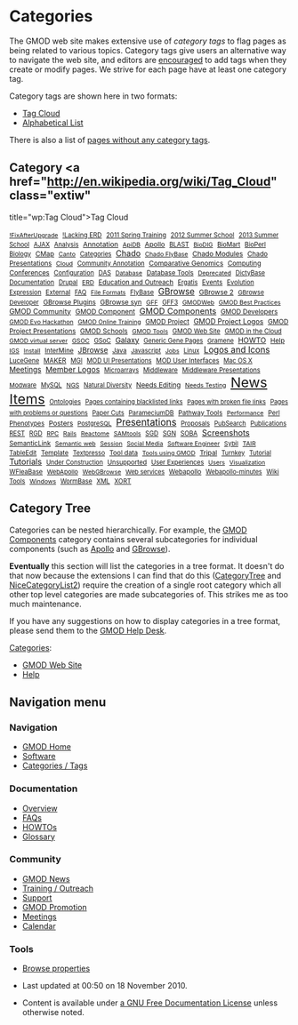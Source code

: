 <span id="top"></span>

# <span dir="auto">Categories</span>

The GMOD web site makes extensive use of _category tags_ to flag pages
as being related to various topics. Category tags give users an
alternative way to navigate the web site, and editors are
[encouraged](Site_Guidelines#Tags_.2F_Categories "Site Guidelines") to
add tags when they create or modify pages. We strive for each page have
at least one category tag.

Category tags are shown here in two formats:

- [Tag Cloud](#Category_Tag_Cloud)
- [Alphabetical List](#Alphabetical_List_of_Categories)

There is also a list of [pages without any category
tags](Special%253AUncategorizedPages "Special%253AUncategorizedPages").

## <span id="Category_Tag_Cloud" class="mw-headline">Category <a href="http://en.wikipedia.org/wiki/Tag_Cloud" class="extiw"

title="wp:Tag Cloud">Tag Cloud</a></span>

<a href="Category%253A!FixAfterUpgrade"
style="font-size: 77.602409638554%; ">!FixAfterUpgrade</a> 
<a href="Category%253A!Lacking_ERD"
style="font-size: 81.21686746988%; ">!Lacking ERD</a> 
<a href="Category%253A2011_Spring_Training"
style="font-size: 81.21686746988%; ">2011 Spring Training</a> 
<a href="Category%253A2012_Summer_School"
style="font-size: 81.819277108434%; ">2012 Summer School</a> 
<a href="Category%253A2013_Summer_School"
style="font-size: 79.10843373494%; ">2013 Summer School</a> 
<a href="Category%253AAJAX" style="font-size: 79.10843373494%; ">AJAX</a> 
<a href="Category%253AAnalysis"
style="font-size: 79.710843373494%; ">Analysis</a> 
<a href="Category%253AAnnotation"
style="font-size: 88.44578313253%; ">Annotation</a> 
<a href="Category%253AApiDB" style="font-size: 78.204819277108%; ">ApiDB</a> 
<a href="Category%253AApollo"
style="font-size: 86.939759036145%; ">Apollo</a> 
<a href="Category%253ABLAST" style="font-size: 79.710843373494%; ">BLAST</a> 
<a href="Category%253ABioDIG"
style="font-size: 77.301204819277%; ">BioDIG</a> 
<a href="Category%253ABioMart"
style="font-size: 80.313253012048%; ">BioMart</a> 
<a href="Category%253ABioPerl"
style="font-size: 81.21686746988%; ">BioPerl</a> 
<a href="Category%253ABiology"
style="font-size: 79.409638554217%; ">Biology</a> 
<a href="Category%253ACMap" style="font-size: 85.734939759036%; ">CMap</a> 
<a href="Category%253ACanto" style="font-size: 78.204819277108%; ">Canto</a> 
<a href="Category%253ACategories"
style="font-size: 78.807228915663%; ">Categories</a> 
<a href="Category%253AChado" style="font-size: 102.90361445783%; ">Chado</a> 
<a href="Category%253AChado_FlyBase"
style="font-size: 77.903614457831%; ">Chado FlyBase</a> 
<a href="Category%253AChado_Modules"
style="font-size: 87.542168674699%; ">Chado Modules</a> 
<a href="Category%253AChado_Presentations"
style="font-size: 84.228915662651%; ">Chado Presentations</a> 
<a href="Category%253ACloud" style="font-size: 77.903614457831%; ">Cloud</a> 
<a href="Category%253ACommunity_Annotation"
style="font-size: 80.012048192771%; ">Community Annotation</a> 
<a href="Category%253AComparative_Genomics"
style="font-size: 86.638554216867%; ">Comparative Genomics</a> 
<a href="Category%253AComputing"
style="font-size: 83.024096385542%; ">Computing</a> 
<a href="Category%253AConferences"
style="font-size: 85.132530120482%; ">Conferences</a> 
<a href="Category%253AConfiguration"
style="font-size: 80.313253012048%; ">Configuration</a> 
<a href="Category%253ADAS" style="font-size: 80.012048192771%; ">DAS</a> 
<a href="Category%253ADatabase"
style="font-size: 77.301204819277%; ">Database</a> 
<a href="Category%253ADatabase_Tools"
style="font-size: 82.722891566265%; ">Database Tools</a> 
<a href="Category%253ADeprecated"
style="font-size: 77.301204819277%; ">Deprecated</a> 
<a href="Category%253ADictyBase"
style="font-size: 79.409638554217%; ">DictyBase</a> 
<a href="Category%253ADocumentation"
style="font-size: 80.313253012048%; ">Documentation</a> 
<a href="Category%253ADrupal"
style="font-size: 78.807228915663%; ">Drupal</a> 
<a href="Category%253AERD" style="font-size: 78.506024096386%; ">ERD</a> 
<a href="Category%253AEducation_and_Outreach"
style="font-size: 84.530120481928%; ">Education and Outreach</a> 
<a href="Category%253AErgatis"
style="font-size: 79.10843373494%; ">Ergatis</a> 
<a href="Category%253AEvents"
style="font-size: 83.325301204819%; ">Events</a> 
<a href="Category%253AEvolution"
style="font-size: 80.313253012048%; ">Evolution</a> 
<a href="Category%253AExpression"
style="font-size: 79.10843373494%; ">Expression</a> 
<a href="Category%253AExternal"
style="font-size: 82.421686746988%; ">External</a> 
<a href="Category%253AFAQ" style="font-size: 78.807228915663%; ">FAQ</a> 
<a href="Category%253AFile_Formats"
style="font-size: 77.903614457831%; ">File Formats</a> 
<a href="Category%253AFlyBase"
style="font-size: 81.819277108434%; ">FlyBase</a> 
<a href="Category%253AGBrowse"
style="font-size: 109.53012048193%; ">GBrowse</a> 
<a href="Category%253AGBrowse_2"
style="font-size: 86.036144578313%; ">GBrowse 2</a> 
<a href="Category%253AGBrowse_Developer"
style="font-size: 78.506024096386%; ">GBrowse Developer</a> 
<a href="Category%253AGBrowse_Plugins"
style="font-size: 84.530120481928%; ">GBrowse Plugins</a> 
<a href="Category%253AGBrowse_syn"
style="font-size: 85.734939759036%; ">GBrowse syn</a> 
<a href="Category%253AGFF" style="font-size: 78.204819277108%; ">GFF</a> 
<a href="Category%253AGFF3" style="font-size: 79.409638554217%; ">GFF3</a> 
<a href="Category%253AGMODWeb"
style="font-size: 78.204819277108%; ">GMODWeb</a> 
<a href="Category%253AGMOD_Best_Practices"
style="font-size: 78.204819277108%; ">GMOD Best Practices</a> 
<a href="Category%253AGMOD_Community"
style="font-size: 89.650602409639%; ">GMOD Community</a> 
<a href="Category%253AGMOD_Component"
style="font-size: 86.036144578313%; ">GMOD Component</a> 
<a href="Category%253AGMOD_Components"
style="font-size: 104.71084337349%; ">GMOD Components</a> 
<a href="Category%253AGMOD_Developers"
style="font-size: 83.626506024096%; ">GMOD Developers</a> 
<a href="Category%253AGMOD_Evo_Hackathon"
style="font-size: 78.204819277108%; ">GMOD Evo Hackathon</a> 
<a href="Category%253AGMOD_Online_Training"
style="font-size: 77.301204819277%; ">GMOD Online Training</a> 
<a href="Category%253AGMOD_Project"
style="font-size: 83.626506024096%; ">GMOD Project</a> 
<a href="Category%253AGMOD_Project_Logos"
style="font-size: 90.55421686747%; ">GMOD Project Logos</a> 
<a href="Category%253AGMOD_Project_Presentations"
style="font-size: 84.831325301205%; ">GMOD Project Presentations</a> 
<a href="Category%253AGMOD_Schools"
style="font-size: 85.132530120482%; ">GMOD Schools</a> 
<a href="Category%253AGMOD_Tools" style="font-size: 77.602409638554%; ">GMOD
Tools</a>  <a href="Category%253AGMOD_Web_Site"
style="font-size: 80.915662650602%; ">GMOD Web Site</a> 
<a href="Category%253AGMOD_in_the_Cloud"
style="font-size: 80.614457831325%; ">GMOD in the Cloud</a> 
<a href="Category%253AGMOD_virtual_server"
style="font-size: 77.903614457831%; ">GMOD virtual server</a> 
<a href="Category%253AGSOC" style="font-size: 78.506024096386%; ">GSOC</a> 
<a href="Category%253AGSoC" style="font-size: 80.313253012048%; ">GSoC</a> 
<a href="Category%253AGalaxy"
style="font-size: 95.373493975904%; ">Galaxy</a> 
<a href="Category%253AGeneric_Gene_Pages"
style="font-size: 78.807228915663%; ">Generic Gene Pages</a> 
<a href="Category%253AGramene"
style="font-size: 78.506024096386%; ">Gramene</a> 
<a href="Category%253AHOWTO" style="font-size: 92.66265060241%; ">HOWTO</a> 
<a href="Category%253AHelp" style="font-size: 83.927710843373%; ">Help</a> 
<a href="Category%253AIGS" style="font-size: 77.301204819277%; ">IGS</a> 
<a href="Category%253AInstall"
style="font-size: 77.602409638554%; ">Install</a> 
<a href="Category%253AInterMine"
style="font-size: 82.722891566265%; ">InterMine</a> 
<a href="Category%253AJBrowse"
style="font-size: 94.168674698795%; ">JBrowse</a> 
<a href="Category%253AJava" style="font-size: 82.421686746988%; ">Java</a> 
<a href="Category%253AJavascript"
style="font-size: 78.506024096386%; ">Javascript</a> 
<a href="Category%253AJobs" style="font-size: 77.602409638554%; ">Jobs</a> 
<a href="Category%253ALinux" style="font-size: 80.012048192771%; ">Linux</a> 
<a href="Category%253ALogos_and_Icons"
style="font-size: 108.92771084337%; ">Logos and Icons</a> 
<a href="Category%253ALuceGene"
style="font-size: 79.710843373494%; ">LuceGene</a> 
<a href="Category%253AMAKER" style="font-size: 83.024096385542%; ">MAKER</a> 
<a href="Category%253AMGI" style="font-size: 79.10843373494%; ">MGI</a> 
<a href="Category%253AMOD_UI_Presentations"
style="font-size: 80.012048192771%; ">MOD UI Presentations</a> 
<a href="Category%253AMOD_User_Interfaces"
style="font-size: 81.819277108434%; ">MOD User Interfaces</a> 
<a href="Category%253AMac_OS_X" style="font-size: 79.10843373494%; ">Mac OS
X</a>  <a href="Category%253AMeetings"
style="font-size: 93.867469879518%; ">Meetings</a> 
<a href="Category%253AMember_Logos"
style="font-size: 97.78313253012%; ">Member Logos</a> 
<a href="Category%253AMicroarrays"
style="font-size: 78.807228915663%; ">Microarrays</a> 
<a href="Category%253AMiddleware"
style="font-size: 80.915662650602%; ">Middleware</a> 
<a href="Category%253AMiddleware_Presentations"
style="font-size: 82.120481927711%; ">Middleware Presentations</a> 
<a href="Category%253AModware"
style="font-size: 78.506024096386%; ">Modware</a> 
<a href="Category%253AMySQL" style="font-size: 78.807228915663%; ">MySQL</a> 
<a href="Category%253ANGS" style="font-size: 78.204819277108%; ">NGS</a> 
<a href="Category%253ANatural_Diversity"
style="font-size: 78.807228915663%; ">Natural Diversity</a> 
<a href="Category%253ANeeds_Editing"
style="font-size: 87.240963855422%; ">Needs Editing</a> 
<a href="Category%253ANeeds_Testing"
style="font-size: 77.903614457831%; ">Needs Testing</a> 
<a href="Category%253ANews_Items" style="font-size: 177%; ">News Items</a> 
<a href="Category%253AOntologies"
style="font-size: 79.710843373494%; ">Ontologies</a> 
<a href="Category%253APages_containing_blacklisted_links"
style="font-size: 78.807228915663%; ">Pages containing blacklisted
links</a>  <a href="Category%253APages_with_broken_file_links"
style="font-size: 78.506024096386%; ">Pages with broken file links</a> 
<a href="Category%253APages_with_problems_or_questions"
style="font-size: 78.807228915663%; ">Pages with problems or
questions</a>  <a href="Category%253APaper_Cuts"
style="font-size: 78.807228915663%; ">Paper Cuts</a> 
<a href="Category%253AParameciumDB"
style="font-size: 80.313253012048%; ">ParameciumDB</a> 
<a href="Category%253APathway_Tools"
style="font-size: 82.722891566265%; ">Pathway Tools</a> 
<a href="Category%253APerformance"
style="font-size: 77.301204819277%; ">Performance</a> 
<a href="Category%253APerl" style="font-size: 81.819277108434%; ">Perl</a> 
<a href="Category%253APhenotypes"
style="font-size: 80.012048192771%; ">Phenotypes</a> 
<a href="Category%253APosters"
style="font-size: 87.542168674699%; ">Posters</a> 
<a href="Category%253APostgreSQL"
style="font-size: 78.506024096386%; ">PostgreSQL</a> 
<a href="Category%253APresentations"
style="font-size: 120.07228915663%; ">Presentations</a> 
<a href="Category%253AProposals"
style="font-size: 80.012048192771%; ">Proposals</a> 
<a href="Category%253APubSearch"
style="font-size: 79.10843373494%; ">PubSearch</a> 
<a href="Category%253APublications"
style="font-size: 80.614457831325%; ">Publications</a> 
<a href="Category%253AREST" style="font-size: 79.10843373494%; ">REST</a> 
<a href="Category%253ARGD" style="font-size: 79.409638554217%; ">RGD</a> 
<a href="Category%253ARPC" style="font-size: 77.301204819277%; ">RPC</a> 
<a href="Category%253ARails" style="font-size: 77.301204819277%; ">Rails</a> 
<a href="Category%253AReactome"
style="font-size: 77.301204819277%; ">Reactome</a> 
<a href="Category%253ASAMtools"
style="font-size: 77.301204819277%; ">SAMtools</a> 
<a href="Category%253ASGD" style="font-size: 79.710843373494%; ">SGD</a> 
<a href="Category%253ASGN" style="font-size: 79.710843373494%; ">SGN</a> 
<a href="Category%253ASOBA" style="font-size: 80.313253012048%; ">SOBA</a> 
<a href="Category%253AScreenshots"
style="font-size: 104.10843373494%; ">Screenshots</a> 
<a href="Category%253ASemanticLink"
style="font-size: 83.927710843373%; ">SemanticLink</a> 
<a href="Category%253ASemantic_web"
style="font-size: 78.204819277108%; ">Semantic web</a> 
<a href="Category%253ASession"
style="font-size: 77.301204819277%; ">Session</a> 
<a href="Category%253ASocial_Media"
style="font-size: 77.301204819277%; ">Social Media</a> 
<a href="Category%253ASoftware_Engineer"
style="font-size: 77.301204819277%; ">Software Engineer</a> 
<a href="Category%253ASybil" style="font-size: 78.506024096386%; ">Sybil</a> 
<a href="Category%253ATAIR" style="font-size: 78.506024096386%; ">TAIR</a> 
<a href="Category%253ATableEdit"
style="font-size: 80.614457831325%; ">TableEdit</a> 
<a href="Category%253ATemplate"
style="font-size: 81.21686746988%; ">Template</a> 
<a href="Category%253ATextpresso"
style="font-size: 79.10843373494%; ">Textpresso</a> 
<a href="Category%253ATool_data" style="font-size: 83.927710843373%; ">Tool
data</a>  <a href="Category%253ATools_using_GMOD"
style="font-size: 77.602409638554%; ">Tools using GMOD</a> 
<a href="Category%253ATripal"
style="font-size: 84.530120481928%; ">Tripal</a> 
<a href="Category%253ATurnkey"
style="font-size: 79.10843373494%; ">Turnkey</a> 
<a href="Category%253ATutorial"
style="font-size: 80.313253012048%; ">Tutorial</a> 
<a href="Category%253ATutorials"
style="font-size: 103.50602409639%; ">Tutorials</a> 
<a href="Category%253AUnder_Construction"
style="font-size: 78.807228915663%; ">Under Construction</a> 
<a href="Category%253AUnsupported"
style="font-size: 82.120481927711%; ">Unsupported</a> 
<a href="Category%253AUser_Experiences"
style="font-size: 81.21686746988%; ">User Experiences</a> 
<a href="Category%253AUsers" style="font-size: 77.602409638554%; ">Users</a> 
<a href="Category%253AVisualization"
style="font-size: 77.301204819277%; ">Visualization</a> 
<a href="Category%253AWFleaBase"
style="font-size: 80.915662650602%; ">WFleaBase</a> 
<a href="Category%253AWebApollo"
style="font-size: 78.506024096386%; ">WebApollo</a> 
<a href="Category%253AWebGBrowse"
style="font-size: 77.602409638554%; ">WebGBrowse</a> 
<a href="Category%253AWeb_services"
style="font-size: 78.506024096386%; ">Web services</a> 
<a href="Category%253AWebapollo"
style="font-size: 83.325301204819%; ">Webapollo</a> 
<a href="Category%253AWebapollo-minutes"
style="font-size: 78.807228915663%; ">Webapollo-minutes</a> 
<a href="Category%253AWiki_Tools" style="font-size: 80.313253012048%; ">Wiki
Tools</a>  <a href="Category%253AWindows"
style="font-size: 78.204819277108%; ">Windows</a> 
<a href="Category%253AWormBase"
style="font-size: 79.409638554217%; ">WormBase</a> 
<a href="Category%253AXML" style="font-size: 80.313253012048%; ">XML</a> 
<a href="Category%253AXORT" style="font-size: 80.012048192771%; ">XORT</a>

## <span id="Category_Tree" class="mw-headline">Category Tree</span>

Categories can be nested hierarchically. For example, the [GMOD
Components](Category%253AGMOD_Components "Category%253AGMOD Components")
category contains several subcategories for individual components (such
as [Apollo](Category%253AApollo "Category%253AApollo") and
[GBrowse](Category%253AGBrowse "Category%253AGBrowse")).

**Eventually** this section will list the categories in a tree format.
It doesn't do that now because the extensions I can find that do this
(<a href="http://www.mediawiki.org/wiki/Extension:CategoryTree"
class="external text">CategoryTree</a> and
<a href="http://www.mediawiki.org/wiki/Extension:NiceCategoryList2"
class="external text">NiceCategoryList2</a>) require the creation of a
single root category which all other top level categories are made
subcategories of. This strikes me as too much maintenance.

If you have any suggestions on how to display categories in a tree
format, please send them to the [GMOD Help
Desk](GMOD_Help_Desk "GMOD Help Desk").

[Categories](Special%253ACategories "Special%253ACategories"):

- [GMOD Web Site](Category%253AGMOD_Web_Site "Category%253AGMOD Web Site")
- [Help](Category%253AHelp "Category%253AHelp")

## Navigation menu

### Navigation

- <span id="n-GMOD-Home">[GMOD Home](Main_Page)</span>
- <span id="n-Software">[Software](GMOD_Components)</span>
- <span id="n-Categories-.2F-Tags">[Categories /
  Tags](Categories)</span>

### Documentation

- <span id="n-Overview">[Overview](Overview)</span>
- <span id="n-FAQs">[FAQs](Category%253AFAQ)</span>
- <span id="n-HOWTOs">[HOWTOs](Category%253AHOWTO)</span>
- <span id="n-Glossary">[Glossary](Glossary)</span>

### Community

- <span id="n-GMOD-News">[GMOD News](GMOD_News)</span>
- <span id="n-Training-.2F-Outreach">[Training /
  Outreach](Training_and_Outreach)</span>
- <span id="n-Support">[Support](Support)</span>
- <span id="n-GMOD-Promotion">[GMOD Promotion](GMOD_Promotion)</span>
- <span id="n-Meetings">[Meetings](Meetings)</span>
- <span id="n-Calendar">[Calendar](Calendar)</span>

### Tools

- <span id="t-smwbrowselink"><a href="Special%253ABrowse/Categories" rel="smw-browse">Browse
  properties</a></span>

- <span id="footer-info-lastmod">Last updated at 00:50 on 18 November 2010.</span>
<!-- - <span id="footer-info-viewcount">286,402 page views.</span> -->
- <span id="footer-info-copyright">Content is available under
  <a href="http://www.gnu.org/licenses/fdl-1.3.html" class="external"
  rel="nofollow">a GNU Free Documentation License</a> unless otherwise
  noted.</span>

<!-- -->

<!-- -->
